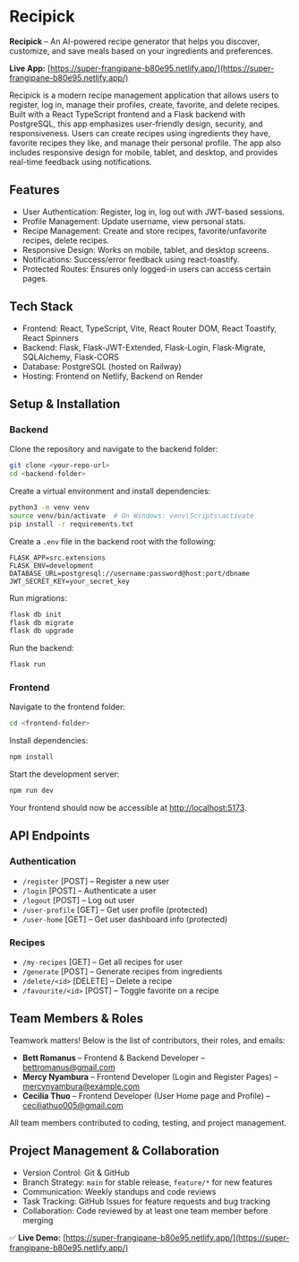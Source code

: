 # Recipick

**Recipick** – An AI-powered recipe generator that helps you discover, customize, and save meals based on your ingredients and preferences.

**Live App:** [https://super-frangipane-b80e95.netlify.app/](https://super-frangipane-b80e95.netlify.app/)

Recipick is a modern recipe management application that allows users to register, log in, manage their profiles, create, favorite, and delete recipes. Built with a React TypeScript frontend and a Flask backend with PostgreSQL, this app emphasizes user-friendly design, security, and responsiveness. Users can create recipes using ingredients they have, favorite recipes they like, and manage their personal profile. The app also includes responsive design for mobile, tablet, and desktop, and provides real-time feedback using notifications.

## Features

* User Authentication: Register, log in, log out with JWT-based sessions.
* Profile Management: Update username, view personal stats.
* Recipe Management: Create and store recipes, favorite/unfavorite recipes, delete recipes.
* Responsive Design: Works on mobile, tablet, and desktop screens.
* Notifications: Success/error feedback using react-toastify.
* Protected Routes: Ensures only logged-in users can access certain pages.

## Tech Stack

* Frontend: React, TypeScript, Vite, React Router DOM, React Toastify, React Spinners
* Backend: Flask, Flask-JWT-Extended, Flask-Login, Flask-Migrate, SQLAlchemy, Flask-CORS
* Database: PostgreSQL (hosted on Railway)
* Hosting: Frontend on Netlify, Backend on Render

## Setup & Installation

### Backend

Clone the repository and navigate to the backend folder:

```bash
git clone <your-repo-url>
cd <backend-folder>
```

Create a virtual environment and install dependencies:

```bash
python3 -m venv venv
source venv/bin/activate  # On Windows: venv\Scripts\activate
pip install -r requirements.txt
```

Create a `.env` file in the backend root with the following:

```
FLASK_APP=src.extensions
FLASK_ENV=development
DATABASE_URL=postgresql://username:password@host:port/dbname
JWT_SECRET_KEY=your_secret_key
```

Run migrations:

```bash
flask db init
flask db migrate
flask db upgrade
```

Run the backend:

```bash
flask run
```

### Frontend

Navigate to the frontend folder:

```bash
cd <frontend-folder>
```

Install dependencies:

```bash
npm install
```

Start the development server:

```bash
npm run dev
```

Your frontend should now be accessible at [http://localhost:5173](http://localhost:5173).

## API Endpoints

### Authentication

* `/register` \[POST] – Register a new user
* `/login` \[POST] – Authenticate a user
* `/logout` \[POST] – Log out user
* `/user-profile` \[GET] – Get user profile (protected)
* `/user-home` \[GET] – Get user dashboard info (protected)

### Recipes

* `/my-recipes` \[GET] – Get all recipes for user
* `/generate` \[POST] – Generate recipes from ingredients
* `/delete/<id>` \[DELETE] – Delete a recipe
* `/favourite/<id>` \[POST] – Toggle favorite on a recipe

## Team Members & Roles

Teamwork matters! Below is the list of contributors, their roles, and emails:

* **Bett Romanus** – Frontend & Backend Developer – [bettromanus@gmail.com](mailto:bettromanus@gmail.com)
* **Mercy Nyambura** – Frontend Developer (Login and Register Pages) – [mercynyambura@example.com](mailto:mercynyambura@example.com)
* **Cecilia Thuo** – Frontend Developer (User Home page and Profile) – [ceciliathuo005@gmail.com](mailto:ceciliathuo005@gmail.com)

All team members contributed to coding, testing, and project management.

## Project Management & Collaboration

* Version Control: Git & GitHub
* Branch Strategy: `main` for stable release, `feature/*` for new features
* Communication: Weekly standups and code reviews
* Task Tracking: GitHub Issues for feature requests and bug tracking
* Collaboration: Code reviewed by at least one team member before merging



✅ **Live Demo:** [https://super-frangipane-b80e95.netlify.app/](https://super-frangipane-b80e95.netlify.app/)
